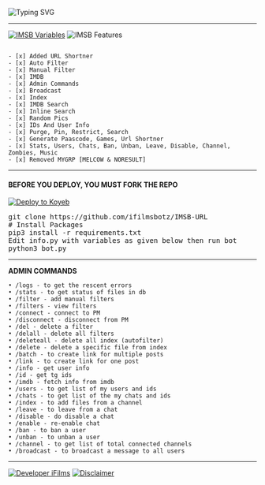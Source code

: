 ![Typing SVG](https://readme-typing-svg.herokuapp.com/?lines=IFILMS+MOVIE+SEARCH+BOT+!;CREATED+BY+IFILMS+TEAM!;A+ADVANCE+BOT+WITH+COOL+FEATURES!)
</p>

-------

[![IMSB Variables](https://img.shields.io/badge/IMSB-Variables-brightgreen)](https://github.com/ifilmsbotz/IMSB/blob/main/info.py) ![IMSB Features](https://img.shields.io/badge/IMSB-Features-brightgreen)
```

- [x] Added URL Shortner 
- [x] Auto Filter
- [x] Manual Filter
- [x] IMDB
- [x] Admin Commands
- [x] Broadcast
- [x] Index
- [x] IMDB Search
- [x] Inline Search
- [x] Random Pics
- [x] IDs And User Info 
- [x] Purge, Pin, Restrict, Search 
- [x] Generate Paascode, Games, Url Shortner 
- [x] Stats, Users, Chats, Ban, Unban, Leave, Disable, Channel, Zombies, Music
- [x] Removed MYGRP [MELCOW & NORESULT]
```
---------------
#### **BEFORE YOU DEPLOY, YOU MUST FORK THE REPO**
   
[![Deploy to Koyeb](https://www.koyeb.com/static/images/deploy/button.svg)](https://app.koyeb.com/deploy?type=git&repository=github.com/ifilmsbotz/IMSB-URL&branch=main&name=imsburl)

<p>
<pre>
git clone https://github.com/ifilmsbotz/IMSB-URL
# Install Packages
pip3 install -r requirements.txt
Edit info.py with variables as given below then run bot
python3 bot.py
</pre>
</p>

-----------
**ADMIN COMMANDS**
```
• /logs - to get the rescent errors
• /stats - to get status of files in db
• /filter - add manual filters
• /filters - view filters
• /connect - connect to PM
• /disconnect - disconnect from PM
• /del - delete a filter
• /delall - delete all filters
• /deleteall - delete all index (autofilter)
• /delete - delete a specific file from index
• /batch - to create link for multiple posts
• /link - to create link for one post
• /info - get user info
• /id - get tg ids
• /imdb - fetch info from imdb
• /users - to get list of my users and ids
• /chats - to get list of the my chats and ids 
• /index - to add files from a channel
• /leave - to leave from a chat
• /disable - do disable a chat
• /enable - re-enable chat
• /ban - to ban a user
• /unban - to unban a user
• /channel - to get list of total connected channels
• /broadcast - to broadcast a message to all users
```

------
[![Developer iFilms](https://img.shields.io/badge/Developer-iFilmsBotz-brightgreen)](https://t.me/iFilms_Studios)    [![Disclaimer](https://img.shields.io/badge/Disclaimer-brightgreen)]([https://t.me/iFilms_Studios\](https://github.com/ifilmsbotz/IMSB/blob/main/LICENSE))
